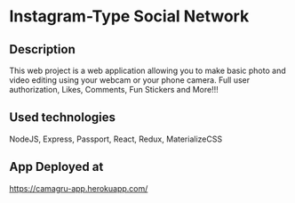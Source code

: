 # Instagram-Type Social Network

## Description

This web project is a web application allowing you to
make basic photo and video editing using your webcam or your phone camera.
Full user authorization, Likes, Comments, Fun Stickers and More!!!

## Used technologies

NodeJS, Express, Passport, React, Redux, MaterializeCSS

## App Deployed at

https://camagru-app.herokuapp.com/
